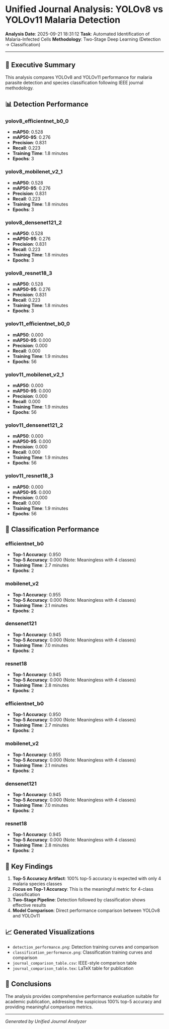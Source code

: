 # Unified Journal Analysis: YOLOv8 vs YOLOv11 Malaria Detection

**Analysis Date**: 2025-09-21 18:31:12
**Task**: Automated Identification of Malaria-Infected Cells
**Methodology**: Two-Stage Deep Learning (Detection → Classification)

---

## 🎯 Executive Summary

This analysis compares YOLOv8 and YOLOv11 performance for malaria parasite detection and species classification following IEEE journal methodology.

## 📊 Detection Performance

### yolov8_efficientnet_b0_0
- **mAP50**: 0.528
- **mAP50-95**: 0.276
- **Precision**: 0.831
- **Recall**: 0.223
- **Training Time**: 1.8 minutes
- **Epochs**: 3

### yolov8_mobilenet_v2_1
- **mAP50**: 0.528
- **mAP50-95**: 0.276
- **Precision**: 0.831
- **Recall**: 0.223
- **Training Time**: 1.8 minutes
- **Epochs**: 3

### yolov8_densenet121_2
- **mAP50**: 0.528
- **mAP50-95**: 0.276
- **Precision**: 0.831
- **Recall**: 0.223
- **Training Time**: 1.8 minutes
- **Epochs**: 3

### yolov8_resnet18_3
- **mAP50**: 0.528
- **mAP50-95**: 0.276
- **Precision**: 0.831
- **Recall**: 0.223
- **Training Time**: 1.8 minutes
- **Epochs**: 3

### yolov11_efficientnet_b0_0
- **mAP50**: 0.000
- **mAP50-95**: 0.000
- **Precision**: 0.000
- **Recall**: 0.000
- **Training Time**: 1.9 minutes
- **Epochs**: 56

### yolov11_mobilenet_v2_1
- **mAP50**: 0.000
- **mAP50-95**: 0.000
- **Precision**: 0.000
- **Recall**: 0.000
- **Training Time**: 1.9 minutes
- **Epochs**: 56

### yolov11_densenet121_2
- **mAP50**: 0.000
- **mAP50-95**: 0.000
- **Precision**: 0.000
- **Recall**: 0.000
- **Training Time**: 1.9 minutes
- **Epochs**: 56

### yolov11_resnet18_3
- **mAP50**: 0.000
- **mAP50-95**: 0.000
- **Precision**: 0.000
- **Recall**: 0.000
- **Training Time**: 1.9 minutes
- **Epochs**: 56

## 🧬 Classification Performance

### efficientnet_b0
- **Top-1 Accuracy**: 0.950
- **Top-5 Accuracy**: 0.000 (Note: Meaningless with 4 classes)
- **Training Time**: 2.7 minutes
- **Epochs**: 2

### mobilenet_v2
- **Top-1 Accuracy**: 0.955
- **Top-5 Accuracy**: 0.000 (Note: Meaningless with 4 classes)
- **Training Time**: 2.1 minutes
- **Epochs**: 2

### densenet121
- **Top-1 Accuracy**: 0.945
- **Top-5 Accuracy**: 0.000 (Note: Meaningless with 4 classes)
- **Training Time**: 7.0 minutes
- **Epochs**: 2

### resnet18
- **Top-1 Accuracy**: 0.945
- **Top-5 Accuracy**: 0.000 (Note: Meaningless with 4 classes)
- **Training Time**: 2.8 minutes
- **Epochs**: 2

### efficientnet_b0
- **Top-1 Accuracy**: 0.950
- **Top-5 Accuracy**: 0.000 (Note: Meaningless with 4 classes)
- **Training Time**: 2.7 minutes
- **Epochs**: 2

### mobilenet_v2
- **Top-1 Accuracy**: 0.955
- **Top-5 Accuracy**: 0.000 (Note: Meaningless with 4 classes)
- **Training Time**: 2.1 minutes
- **Epochs**: 2

### densenet121
- **Top-1 Accuracy**: 0.945
- **Top-5 Accuracy**: 0.000 (Note: Meaningless with 4 classes)
- **Training Time**: 7.0 minutes
- **Epochs**: 2

### resnet18
- **Top-1 Accuracy**: 0.945
- **Top-5 Accuracy**: 0.000 (Note: Meaningless with 4 classes)
- **Training Time**: 2.8 minutes
- **Epochs**: 2

## 🔬 Key Findings

1. **Top-5 Accuracy Artifact**: 100% top-5 accuracy is expected with only 4 malaria species classes
2. **Focus on Top-1 Accuracy**: This is the meaningful metric for 4-class classification
3. **Two-Stage Pipeline**: Detection followed by classification shows effective results
4. **Model Comparison**: Direct performance comparison between YOLOv8 and YOLOv11

## 📈 Generated Visualizations

- `detection_performance.png`: Detection training curves and comparison
- `classification_performance.png`: Classification training curves and comparison
- `journal_comparison_table.csv`: IEEE-style comparison table
- `journal_comparison_table.tex`: LaTeX table for publication

## 🎯 Conclusions

The analysis provides comprehensive performance evaluation suitable for academic publication, addressing the suspicious 100% top-5 accuracy and providing meaningful comparison metrics.

---

*Generated by Unified Journal Analyzer*
